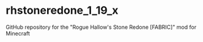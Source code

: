 # rhstoneredone_1_19_x
GitHub repository for the "Rogue Hallow's Stone Redone [FABRIC]" mod for Minecraft
